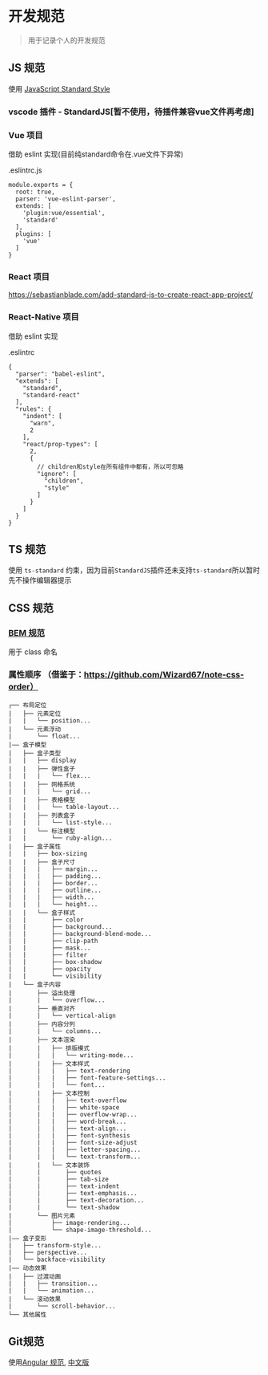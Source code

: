 # 开发规范

> 用于记录个人的开发规范

## JS 规范

使用 [JavaScript Standard Style](https://github.com/standard/standard/blob/master/docs/README-zhcn.md)

### vscode 插件 - StandardJS[暂不使用，待插件兼容vue文件再考虑]

### Vue 项目
借助 eslint 实现(目前纯standard命令在.vue文件下异常)

.eslintrc.js
```
module.exports = {
  root: true,
  parser: 'vue-eslint-parser',
  extends: [
    'plugin:vue/essential',
    'standard'
  ],
  plugins: [
    'vue'
  ]
}

```

### React 项目
https://sebastianblade.com/add-standard-js-to-create-react-app-project/

### React-Native 项目
借助 eslint 实现

.eslintrc
```
{
  "parser": "babel-eslint",
  "extends": [
    "standard",
    "standard-react"
  ],
  "rules": {
    "indent": [
      "warn",
      2
    ],
    "react/prop-types": [
      2,
      {
      	// children和style在所有组件中都有，所以可忽略
        "ignore": [
          "children",
          "style"
        ]
      }
    ]
  }
}
```

## TS 规范

使用 `ts-standard` 约束，因为目前`StandardJS`插件还未支持`ts-standard`所以暂时先不操作编辑器提示

## CSS 规范

### [BEM 规范](http://getbem.com/introduction/)

用于 class 命名

### 属性顺序 （借鉴于：https://github.com/Wizard67/note-css-order）
```
┌── 布局定位
|   ├── 元素定位
|   |   └── position...
|   └── 元素浮动
|       └── float...
|—— 盒子模型
|   ├── 盒子类型
|   |   ├── display
|   |   ├── 弹性盒子
|   |   |   └── flex...
|   |   ├── 网格系统
|   |   |   └── grid...
|   |   ├── 表格模型
|   |   |   └── table-layout...
|   |   ├── 列表盒子
|   |   |   └── list-style...
|   |   └── 标注模型
|   |       └── ruby-align...
|   ├── 盒子属性
|   |   ├── box-sizing
|   |   ├── 盒子尺寸
|   |   |   ├── margin...
|   |   |   ├── padding...
|   |   |   ├── border...
|   |   |   ├── outline...
|   |   |   ├── width...
|   |   |   └── height...
|   |   └── 盒子样式
|   |       ├── color
|   |       ├── background...
|   |       ├── background-blend-mode...
|   |       ├── clip-path
|   |       ├── mask...
|   |       ├── filter
|   |       ├── box-shadow
|   |       ├── opacity
|   |       └── visibility
|   └── 盒子内容
|       ├── 溢出处理
|       |   └── overflow...
|       ├── 垂直对齐
|       |   └── vertical-align
|       ├── 内容分列
|       |   └── columns...
|       ├── 文本渲染
|       |   ├── 排版模式
|       |   |   └── writing-mode...
|       |   ├── 文本样式
|       |   |   ├── text-rendering
|       |   |   ├── font-feature-settings...
|       |   |   └── font...
|       |   ├── 文本控制
|       |   |   ├── text-overflow
|       |   |   ├── white-space
|       |   |   ├── overflow-wrap...
|       |   |   ├── word-break...
|       |   |   ├── text-align...
|       |   |   ├── font-synthesis
|       |   |   ├── font-size-adjust
|       |   |   ├── letter-spacing...
|       |   |   └── text-transform...
|       |   └── 文本装饰
|       |       ├── quotes
|       |       ├── tab-size
|       |       ├── text-indent
|       |       ├── text-emphasis...
|       |       ├── text-decoration...
|       |       └── text-shadow
|       └── 图片元素
|           ├── image-rendering...
|           └── shape-image-threshold...
|—— 盒子变形
|   ├── transform-style...
|   ├── perspective...
|   └── backface-visibility
|—— 动态效果
|   ├── 过渡动画
|   |   ├── transition...
|   |   └── animation...
|   └── 滚动效果
|       └── scroll-behavior...
└── 其他属性
```

## Git规范

使用[Angular 规范](https://github.com/angular/angular/blob/master/CONTRIBUTING.md), [中文版](https://www.ruanyifeng.com/blog/2016/01/commit_message_change_log.html)
